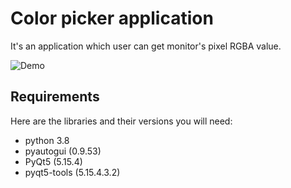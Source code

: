 # Color picker application

It's an application which user can get monitor's pixel RGBA value.

![Demo](https://i.imgur.com/iqtucPK.png)


## Requirements
Here are the libraries and their versions you will need:
* python 3.8
* pyautogui (0.9.53)
* PyQt5 (5.15.4)
* pyqt5-tools (5.15.4.3.2)

